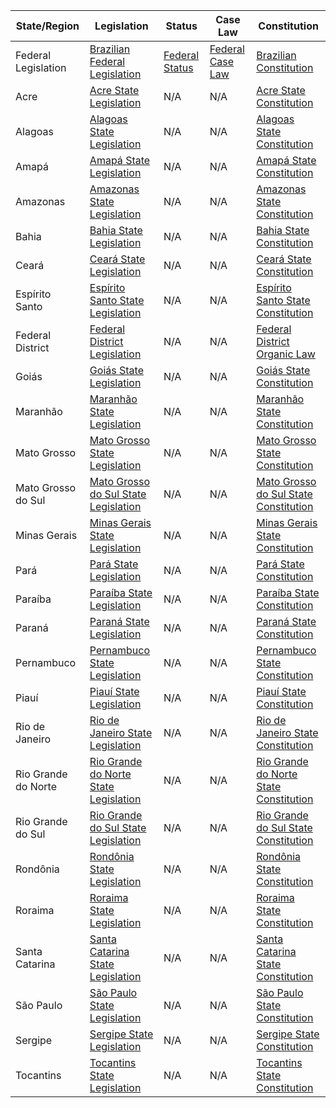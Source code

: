 | State/Region       | Legislation                                                                                     | Status                                            | Case Law                                      | Constitution                                                                                       |
|--------------------|-------------------------------------------------------------------------------------------------|---------------------------------------------------|----------------------------------------------|---------------------------------------------------------------------------------------------------|
| Federal Legislation| [Brazilian Federal Legislation](http://www.planalto.gov.br/ccivil_03/leis/LEIS.HTM)             | [Federal Status](https://federativo.bndes.gov.br) | [Federal Case Law](https://jurisprudencia.stf.jus.br) | [Brazilian Constitution](https://www2.planalto.gov.br/centrais-de-conteudo/constituicao/)          |
| Acre               | [Acre State Legislation](http://www.al.ac.leg.br/legislacao/)                                  | N/A                                               | N/A                                          | [Acre State Constitution](http://www.al.ac.leg.br/legislacao/constituicao-estadual/)               |
| Alagoas            | [Alagoas State Legislation](http://www.al.al.leg.br/legislacao/)                               | N/A                                               | N/A                                          | [Alagoas State Constitution](http://www.al.al.leg.br/legislacao/constituicao-estadual/)            |
| Amapá              | [Amapá State Legislation](http://www.al.ap.leg.br/dispo/funciona.php?pagina=/legislacao/)      | N/A                                               | N/A                                          | [Amapá State Constitution](http://www.al.ap.leg.br/legislacao/constituicao-estadual/)              |
| Amazonas           | [Amazonas State Legislation](http://www.aleam.am.gov.br/legislacao/)                           | N/A                                               | N/A                                          | [Amazonas State Constitution](http://www.aleam.am.gov.br/legislacao/constituicao-estadual/)        |
| Bahia              | [Bahia State Legislation](http://www.al.ba.gov.br/antiga/docs/legislacao/)                      | N/A                                               | N/A                                          | [Bahia State Constitution](http://www.al.ba.gov.br/docs/legislacao/constituicao/const1989.pdf)     |
| Ceará              | [Ceará State Legislation](http://www.al.ce.gov.br/legislacao/)                                  | N/A                                               | N/A                                          | [Ceará State Constitution](http://www.al.ce.gov.br/legislacao/constituicao-estadual/)              |
| Espírito Santo     | [Espírito Santo State Legislation](https://www.al.es.gov.br/legislacao)                          | N/A                                               | N/A                                          | [Espírito Santo State Constitution](https://www.al.es.gov.br/constituicao.aspx)                    |
| Federal District   | [Federal District Legislation](https://www.cl.df.gov.br/distrital-normal)                       | N/A                                               | N/A                                          | [Federal District Organic Law](https://www.cl.df.gov.br/LODF)                                      |
| Goiás              | [Goiás State Legislation](https://www.al.go.leg.br/legislacao/)                                 | N/A                                               | N/A                                          | [Goiás State Constitution](https://www.al.go.leg.br/pagina/ver/constituicao/6)                     |
| Maranhão           | [Maranhão State Legislation](https://www.alema.ma.gov.br/legislacao)                             | N/A                                               | N/A                                          | [Maranhão State Constitution](https://www.alema.ma.gov.br/constituicao)                            |
| Mato Grosso        | [Mato Grosso State Legislation](https://www.al.mt.gov.br/legislacao/)                            | N/A                                               | N/A                                          | [Mato Grosso State Constitution](https://www.al.mt.gov.br/legislacao/constituicao/)                |
| Mato Grosso do Sul | [Mato Grosso do Sul State Legislation](https://www.al.ms.gov.br/legislacao/)                     | N/A                                               | N/A                                          | [Mato Grosso do Sul State Constitution](https://www.al.ms.gov.br/legislacao/constituicao-estadual/)|
| Minas Gerais       | [Minas Gerais State Legislation](https://almg.gov.br/consulte/legislacao/)                       | N/A                                               | N/A                                          | [Minas Gerais State Constitution](https://almg.gov.br/consulte/legislacao/constituicao/index.html) |
| Pará               | [Pará State Legislation](https://www.alepa.pa.gov.br/legislacao/)                                | N/A                                               | N/A                                          | [Pará State Constitution](https://www.alepa.pa.gov.br/analise/constituicao/)                        |
| Paraíba            | [Paraíba State Legislation](http://www.al.pb.leg.br/legislacao/)                                | N/A                                               | N/A                                          | [Paraíba State Constitution](http://www.al.pb.leg.br/legislacao/constituicao-estadual/)            |
| Paraná             | [Paraná State Legislation](https://www.assembleia.pr.leg.br/legislacao/)                          | N/A                                               | N/A                                          | [Paraná State Constitution](https://www.assembleia.pr.leg.br/institucional/alp/constituicao-estadual)|
| Pernambuco         | [Pernambuco State Legislation](https://www.alepe.pe.gov.br/legislacao/)                          | N/A                                               | N/A                                          | [Pernambuco State Constitution](https://www.alepe.pe.gov.br/legislacao/?secao=1)                   |
| Piauí              | [Piauí State Legislation](http://www.alepi.pi.gov.br/legislacao/)                               | N/A                                               | N/A                                          | [Piauí State Constitution](http://www.alepi.pi.gov.br/legislacao/constituicao-estadual/)           |
| Rio de Janeiro     | [Rio de Janeiro State Legislation](https://www.alerj.rj.gov.br/legislacao/)                      | N/A                                               | N/A                                          | [Rio de Janeiro State Constitution](https://www.alerj.rj.gov.br/constituicao-estadual/)             |
| Rio Grande do Norte| [Rio Grande do Norte State Legislation](https://www.al.rn.leg.br/legislacao/)                    | N/A                                               | N/A                                          | [Rio Grande do Norte State Constitution](https://www.al.rn.leg.br/legislacao/constituicao-estadual/)|
| Rio Grande do Sul  | [Rio Grande do Sul State Legislation](https://www.al.rs.gov.br/legislacao/)                      | N/A                                               | N/A                                          | [Rio Grande do Sul State Constitution](https://www.al.rs.gov.br/legislacao/constituicao-estadual/)  |
| Rondônia           | [Rondônia State Legislation](https://www.al.ro.leg.br/busca_normas.html)                         | N/A                                               | N/A                                          | [Rondônia State Constitution](https://www.al.ro.leg.br/30_legislatura/constituicao/index.html)     |
| Roraima            | [Roraima State Legislation](https://www.al.rr.leg.br/legislacao)                                | N/A                                               | N/A                                          | [Roraima State Constitution](https://www.al.rr.leg.br/legislacao/constituicao-estadual)            |
| Santa Catarina     | [Santa Catarina State Legislation](https://www.al.sc.gov.br/legislacao/)                         | N/A                                               | N/A                                          | [Santa Catarina State Constitution](https://www.al.sc.gov.br/legislacao/constituicao/)              |
| São Paulo          | [São Paulo State Legislation](https://www.al.sp.gov.br/proposicao/frm_pesquisa.aspx)            | N/A                                               | N/A                                          | [São Paulo State Constitution](https://www.al.sp.gov.br/repositorio/legislacao/constituicao/)       |
| Sergipe            | [Sergipe State Legislation](http://www.al.se.leg.br/legislacao/)                                | N/A                                               | N/A                                          | [Sergipe State Constitution](http://www.al.se.leg.br/legislacao/constituicao-estadual/)             |
| Tocantins          | [Tocantins State Legislation](https://www.al.to.gov.br/legislacao/atuais/)                       | N/A                                               | N/A                                          | [Tocantins State Constitution](https://www.al.to.leg.br/institucional/constituicao-do-estado/)      |